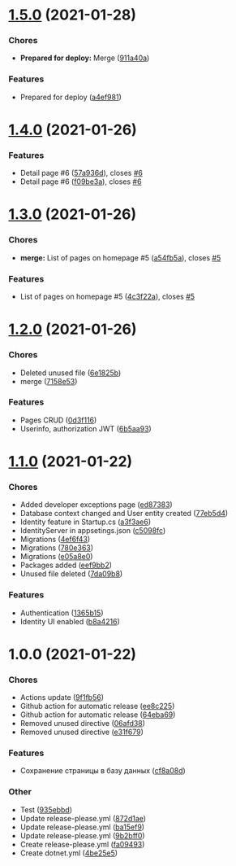 # [1.5.0](https://github.com/averichev/Vera-CMS/compare/v1.4.0...v1.5.0) (2021-01-28)

### Chores

- **Prepared for deploy:** Merge ([911a40a](https://github.com/averichev/Vera-CMS/commit/911a40a490942b533083f2470ff4481831380363))

### Features

- Prepared for deploy ([a4ef981](https://github.com/averichev/Vera-CMS/commit/a4ef981b855ae556cfcb3739a4586b167f238b4c))

# [1.4.0](https://github.com/averichev/Vera-CMS/compare/v1.3.0...v1.4.0) (2021-01-26)

### Features

- Detail page #6 ([57a936d](https://github.com/averichev/Vera-CMS/commit/57a936dc60b6cdf287141de0fc8fd423abcd8b24)), closes [#6](https://github.com/averichev/Vera-CMS/issues/6)
- Detail page #6 ([f09be3a](https://github.com/averichev/Vera-CMS/commit/f09be3aa8a9245201c0855fef19e98f2b59877dc)), closes [#6](https://github.com/averichev/Vera-CMS/issues/6)

# [1.3.0](https://github.com/averichev/Vera-CMS/compare/v1.2.0...v1.3.0) (2021-01-26)

### Chores

- **merge:** List of pages on homepage #5 ([a54fb5a](https://github.com/averichev/Vera-CMS/commit/a54fb5ae61151bf947b950bc8e23f906e31b2f3e)), closes [#5](https://github.com/averichev/Vera-CMS/issues/5)

### Features

- List of pages on homepage #5 ([4c3f22a](https://github.com/averichev/Vera-CMS/commit/4c3f22af2661b790503cabe450fc8ffbd3537525)), closes [#5](https://github.com/averichev/Vera-CMS/issues/5)

# [1.2.0](https://github.com/averichev/Vera-CMS/compare/v1.1.0...v1.2.0) (2021-01-26)

### Chores

- Deleted unused file ([6e1825b](https://github.com/averichev/Vera-CMS/commit/6e1825ba0f072dc6e73265923033e3cc537d84f5))
- merge ([7158e53](https://github.com/averichev/Vera-CMS/commit/7158e535270078cc5bf081ebf2acb2016f779978))

### Features

- Pages CRUD ([0d3f116](https://github.com/averichev/Vera-CMS/commit/0d3f1162c21b0093d7c8c09f5cc8ca5c68c72a21))
- Userinfo, authorization JWT ([6b5aa93](https://github.com/averichev/Vera-CMS/commit/6b5aa93c5faee3f35c330a8b9dae116cdeca80d6))

# [1.1.0](https://github.com/averichev/Vera-CMS/compare/v1.0.0...v1.1.0) (2021-01-22)

### Chores

- Added developer exceptions page ([ed87383](https://github.com/averichev/Vera-CMS/commit/ed873835881d6b37a9449c6f9954b9a693661482))
- Database context changed and User entity created ([77eb5d4](https://github.com/averichev/Vera-CMS/commit/77eb5d49dac427be8f4cc469cd4d794cdbf1d1a6))
- Identity feature in Startup.cs ([a3f3ae6](https://github.com/averichev/Vera-CMS/commit/a3f3ae663b4258aaf085d17b1205b92812f40f24))
- IdentityServer in appsetings.json ([c5098fc](https://github.com/averichev/Vera-CMS/commit/c5098fc1a0e02185eaa95455ed4ac36c57466940))
- Migrations ([4ef6f43](https://github.com/averichev/Vera-CMS/commit/4ef6f4340ff59be952bc6305c75535db726e456f))
- Migrations ([780e363](https://github.com/averichev/Vera-CMS/commit/780e363972deacc6cfab27fd5e295ff92d6591ff))
- Migrations ([e05a8e0](https://github.com/averichev/Vera-CMS/commit/e05a8e0fd350cfb36b78c4def47f8aaa11ae4d8c))
- Packages added ([eef9bb2](https://github.com/averichev/Vera-CMS/commit/eef9bb2ebf7e56b3be0f10b15a1e72fbfdb57587))
- Unused file deleted ([7da09b8](https://github.com/averichev/Vera-CMS/commit/7da09b8bb593a08b7c4f5d329c0333d2333af2b7))

### Features

- Authentication ([1365b15](https://github.com/averichev/Vera-CMS/commit/1365b151259c4f3f1cd19ce6601b87a23c669f81))
- Identity UI enabled ([b8a4216](https://github.com/averichev/Vera-CMS/commit/b8a421624f6ad98e961e693a53c4dd4608b244ab))

# 1.0.0 (2021-01-22)

### Chores

- Actions update ([9f1fb56](https://github.com/averichev/Vera-CMS/commit/9f1fb564cf9a0cf70fdeb1a8dd5a0af5b9fc2a7d))
- Github action for automatic release ([ee8c225](https://github.com/averichev/Vera-CMS/commit/ee8c225ceafcfe7416f1b379fb2eeaf66e15c808))
- Github action for automatic release ([64eba69](https://github.com/averichev/Vera-CMS/commit/64eba690e43dc8c540725ed09da0471768140492))
- Removed unused directive ([06afd38](https://github.com/averichev/Vera-CMS/commit/06afd380028c57182a3c1664d190417469f40e68))
- Removed unused directive ([e31f679](https://github.com/averichev/Vera-CMS/commit/e31f6798db9a4c4a95a308d2ae9ed29031de86e7))

### Features

- Сохранение страницы в базу данных ([cf8a08d](https://github.com/averichev/Vera-CMS/commit/cf8a08d029ac3810b72a83e1eff0750bd7140a3e))

### Other

- Test ([935ebbd](https://github.com/averichev/Vera-CMS/commit/935ebbd0151729a2ed5f6db1c9b678962fbdd305))
- Update release-please.yml ([872d1ae](https://github.com/averichev/Vera-CMS/commit/872d1ae0969a08c6b3fbe99d8c886419ca0fca8d))
- Update release-please.yml ([ba15ef9](https://github.com/averichev/Vera-CMS/commit/ba15ef93a539bb3daa86509e290e62cb4237c89c))
- Update release-please.yml ([9b2bff0](https://github.com/averichev/Vera-CMS/commit/9b2bff04bda63ff097571ac6aa6907ae1ff0c070))
- Create release-please.yml ([fa09493](https://github.com/averichev/Vera-CMS/commit/fa094936b586af5f713600732105648b50de553d))
- Create dotnet.yml ([4be25e5](https://github.com/averichev/Vera-CMS/commit/4be25e55b447050582ba6ad99fcd72ea79882d18))
